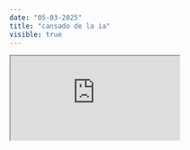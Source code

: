 ```yaml
---
date: "05-03-2025"
title: "cansado de la ia"
visible: true
---
```

<iframe src="https://www.youtube.com/embed/B6FLUX5-Ibk" allowfullscreen></iframe>

